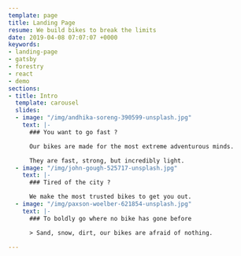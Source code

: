 ```yaml
---
template: page
title: Landing Page
resume: We build bikes to break the limits
date: 2019-04-08 07:07:07 +0000
keywords:
- landing-page
- gatsby
- forestry
- react
- demo
sections:
- title: Intro
  template: carousel
  slides:
  - image: "/img/andhika-soreng-390599-unsplash.jpg"
    text: |-
      ### You want to go fast ?

      Our bikes are made for the most extreme adventurous minds.

      They are fast, strong, but incredibly light.
  - image: "/img/john-gough-525717-unsplash.jpg"
    text: |-
      ### Tired of the city ?

      We make the most trusted bikes to get you out.
  - image: "/img/paxson-woelber-621854-unsplash.jpg"
    text: |-
      ### To boldly go where no bike has gone before

      > Sand, snow, dirt, our bikes are afraid of nothing.

---
```

